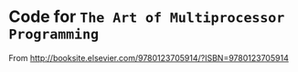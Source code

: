 # Code for `The Art of Multiprocessor Programming`
From http://booksite.elsevier.com/9780123705914/?ISBN=9780123705914
